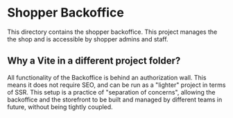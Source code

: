 # Shopper Backoffice

This directory contains the shopper backoffice. This project manages the the shop and is accessible by shopper admins and staff.

## Why a Vite in a different project folder?

All functionality of the Backoffice is behind an authorization wall. This means it does not require SEO, and can be run as a "lighter" project in terms of SSR. This setup is a practice of "separation of concerns", allowing the backoffice and the storefront to be built and managed by different teams in future, without being tightly coupled.
